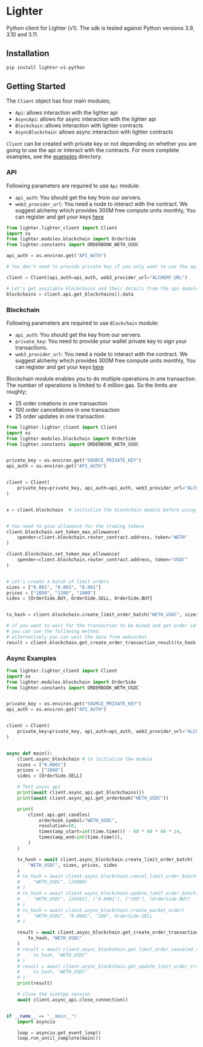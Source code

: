 # Lighter

Python client for Lighter (v1). The sdk is tested against Python versions 3.9, 3.10 and 3.11.

## Installation

```bash
pip install lighter-v1-python
```

## Getting Started

The `Client` object has four main modules;

- `Api`: allows interaction with the lighter api
- `AsyncApi`: allows for async interaction with the lighter api
- `Blockchain`: allows interaction with lighter contracts
- `AsyncBlockchain`: allows async interaction with lighter contracts

`Client` can be created with private key or not depending on whether you are going to use the api or interact with the contracts. For more complete examples, see the [examples](./examples/) directory.

### API

Following parameters are required to use `Api` module:

- `api_auth`: You should get the key from our servers.
- `web3_provider_url`: You need a node to interact with the contract. We suggest alchemy which provides 300M free compute units monthly, You can register and get your keys [here](https://www.alchemy.com/)

```python
from lighter.lighter_client import Client
import os
from lighter.modules.blockchain import OrderSide
from lighter.constants import ORDERBOOK_WETH_USDC

api_auth = os.environ.get("API_AUTH")

# You don't need to provide private key if you only want to use the api module.

client = Client(api_auth=api_auth, web3_provider_url="ALCHEMY_URL")

# Let's get available blockchains and their details from the api module.
blockchains = client.api.get_blockchains().data
```

### Blockchain

Following parameters are required to use `Blockchain` module:

- `api_auth`: You should get the key from our servers.
- `private_key`: You need to provide your wallet private key to sign your transactions.
- `web3_provider_url`: You need a node to interact with the contract. We suggest alchemy which provides 300M free compute units monthly, You can register and get your keys [here](https://www.alchemy.com/)

Blockchain module enables you to do multiple operations in one transaction. The number of operations is limited to 4 million gas. So the limits are roughly;

- 25 order creations in one transaction
- 100 order cancellations in one transaction
- 25 order updates in one transaction

```python
from lighter.lighter_client import Client
import os
from lighter.modules.blockchain import OrderSide
from lighter.constants import ORDERBOOK_WETH_USDC


private_key = os.environ.get("SOURCE_PRIVATE_KEY")
api_auth = os.environ.get("API_AUTH")


client = Client(
    private_key=private_key, api_auth=api_auth, web3_provider_url="ALCHEMY_URL"
)


x = client.blockchain  # initialize the blockchain module before using it


# You need to give allowance for the trading tokens
client.blockchain.set_token_max_allowance(
    spender=client.blockchain.router_contract.address, token="WETH"
)

client.blockchain.set_token_max_allowance(
    spender=client.blockchain.router_contract.address, token="USDC"
)


# Let's create a batch of limit orders
sizes = ["0.001", "0.001", "0.001"]
prices = ["1050", "1200", "1000"]
sides = [OrderSide.BUY, OrderSide.SELL, OrderSide.BUY]


tx_hash = client.blockchain.create_limit_order_batch("WETH_USDC", sizes, prices, sides)

# if you want to wait for the transaction to be mined and get order id and other details,
# you can use the following method.
# alternatively you can wait the data from websocket
result = client.blockchain.get_create_order_transaction_result(tx_hash, "WETH_USDC")
```

### Async Examples

```python
from lighter.lighter_client import Client
import os
from lighter.modules.blockchain import OrderSide
from lighter.constants import ORDERBOOK_WETH_USDC


private_key = os.environ.get("SOURCE_PRIVATE_KEY")
api_auth = os.environ.get("API_AUTH")


client = Client(
    private_key=private_key, api_auth=api_auth, web3_provider_url="ALCHEMY_URL"
)


async def main():
    client.async_blockchain # to initialize the module
    sizes = ["0.0001"]
    prices = ["1000"]
    sides = [OrderSide.SELL]

    # Test async api
    print(await client.async_api.get_blockchains())
    print(await client.async_api.get_orderbook("WETH_USDC"))

    print(
        client.api.get_candles(
            orderbook_symbol="WETH_USDC",
            resolution=60,
            timestamp_start=int(time.time()) - 60 * 60 * 60 * 24,
            timestamp_end=int(time.time()),
        )
    )

    tx_hash = await client.async_blockchain.create_limit_order_batch(
        "WETH_USDC", sizes, prices, sides
    )
    # tx_hash = await client.async_blockchain.cancel_limit_order_batch(
    #     "WETH_USDC", [24989]
    # )
    # tx_hash = await client.async_blockchain.update_limit_order_batch(
    #     "WETH_USDC", [24991], ["0.0001"], ["100"], [OrderSide.BUY]
    # )
    # tx_hash = await client.async_blockchain.create_market_order(
    #     "WETH_USDC", "0.0001", "100", OrderSide.SELL
    # )

    result = await client.async_blockchain.get_create_order_transaction_result(
        tx_hash, "WETH_USDC"
    )
    # result = await client.async_blockchain.get_limit_order_canceled_transaction_result(
    #     tx_hash, "WETH_USDC"
    # )
    # result = await client.async_blockchain.get_update_limit_order_transaction_result(
    #     tx_hash, "WETH_USDC"
    # )
    print(result)

    # close the aiohtpp session
    await client.async_api.close_connection()


if __name__ == "__main__":
    import asyncio

    loop = asyncio.get_event_loop()
    loop.run_until_complete(main())
```
